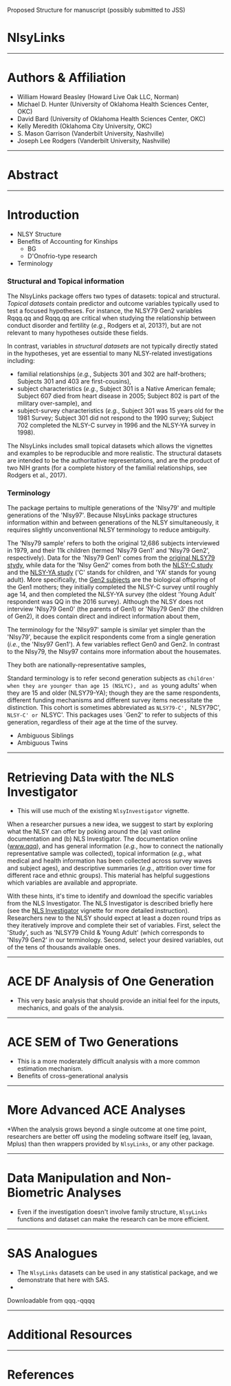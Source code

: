 Proposed Structure for manuscript (possibly submitted to JSS)

# NlsyLinks

----------------------------------------------------

# Authors & Affiliation
* William Howard Beasley (Howard Live Oak LLC, Norman)
* Michael D. Hunter (University of Oklahoma Health Sciences Center, OKC)
* David Bard (University of Oklahoma Health Sciences Center, OKC)
* Kelly Meredith (Oklahoma City University, OKC)
* S. Mason Garrison (Vanderbilt University, Nashville)
* Joseph Lee Rodgers (Vanderbilt University, Nashville)

----------------------------------------------------

# Abstract

----------------------------------------------------

# Introduction

* NLSY Structure
* Benefits of Accounting for Kinships  
    * BG
    * D'Onofrio-type research
* Terminology


### Structural and Topical information

The NlsyLinks package offers two types of datasets: topical and structural.  *Topical datasets* contain  predictor and outcome variables typically used to test a focused hypotheses.  For instance, the NLSY79 Gen2 variables Rqqq.qq and Rqqq.qq are critical when studying the relationship between conduct disorder and fertility (*e.g.*, Rodgers et al, 2013?), but are not relevant to many hypotheses outside these fields.

In contrast, variables in *structural datasets* are not typically directly stated in the hypotheses, yet are essential to many NLSY-related investigations including:
* familial relationships (*e.g.*, Subjects 301 and 302 are half-brothers; Subjects 301 and 403 are first-cousins),
* subject characteristics (*e.g.*, Subject 301 is a Native American female; Subject 607 died from heart disease in 2005; Subject 802 is part of the military over-sample), and
* subject-survey characteristics (*e.g.*, Subject 301 was 15 years old for the 1981 Survey; Subject 301 did not respond to the 1990 survey; Subject 702 completed the NLSY-C survey in 1996 and the NLSY-YA survey in 1998).

The NlsyLinks includes small topical datasets which allows the vignettes and examples to be reproducible and more realistic.  The structural datasets are intended to be the authoritative representations, and are the product of two NIH grants (for a complete history of the familial relationships, see Rodgers et al., 2017).

### Terminology

The package pertains to multiple generations of the 'Nlsy79' and multiple generations of the 'Nlsy97'.  Because NlsyLinks package structures information within and between generations of the NLSY simultaneously, it requires slightly unconventional NLSY terminology to reduce ambiguity.  

The 'Nlsy79 sample' refers to both the original 12,686 subjects interviewed in 1979, and their 11k children (termed 'Nlsy79 Gen1' and 'Nlsy79 Gen2', respectively).  Data for the 'Nlsy79 Gen1' comes from the [original NLSY79 stydy](http://www.bls.gov/nls/nlsy79.htm), while data for the 'Nlsy Gen2' comes from both the [NLSY-C study]() and the [NLSY-YA study]() ('C' stands for children, and 'YA' stands for young adult).  More specifically, the [Gen2 subjects](http://www.bls.gov/nls/nlsy79ch.htm) are the biological offspring of the Gen1 mothers; they initially completed the NLSY-C survey until roughly age 14, and then completed the NLSY-YA survey (the oldest 'Young Adult' respondent was QQ in the 2016 survey).  Although the NLSY does not interview 'Nlsy79 Gen0' (the parents of Gen1) or 'Nlsy79 Gen3' (the children of Gen2), it does contain direct and indirect information about them,

The terminology for the 'Nlsy97' sample is similar yet simpler than the 'Nlsy79',  because the explicit respondents come from a single generation (*i.e.*, the 'Nlsy97 Gen1').  A few variables reflect Gen0 and Gen2.  In contrast to the Nlsy79, the Nlsy97 contains more information about the housemates.

They both are nationally-representative samples, 

Standard terminology is to refer second generation subjects as `children' when they are younger than age 15 (NSLYC), and as `young adults' when they are 15 and older (NLSY79-YA); though they are the same respondents, different funding mechanisms and different survey items necessitate the distinction.  This cohort is sometimes abbreviated as `NLSY79-C', `NLSY79C', `NLSY-C' or `NLSYC'. This packages uses `Gen2' to refer to subjects of this generation, regardless of their age at the time of the survey.

* Ambiguous Siblings
* Ambiguous Twins
----------------------------------------------------

# Retrieving Data with the NLS Investigator
* This will use much of the existing `NlsyInvestigator` vignette.

When a researcher pursues a new idea, we suggest to start by exploring what the NLSY can offer by poking around the (a) vast online documentation and (b) NLS Investigator.  The documentation online (www.qqq), and has general information (*e.g.*, how to connect the nationally representative sample was collected), topical information (*e.g.*, what medical and health information has been collected across survey waves and subject ages), and descriptive summaries (*e.g.*, attrition over time for different race and ethnic groups).  This material has helpful suggestions which variables are available and appropriate.

With these hints, it's time to identify and download the specific variables from the NLS Investigator.  The NLS Investigator is described briefly here (see the [NLS Investigator](https://github.com/LiveOak/NlsyLinks/blob/master/inst/doc/NlsInvestigator.pdf) vignette for more detailed instruction).  Researchers new to the NLSY should expect at least a dozen round trips as they iteratively improve and complete their set of variables.  First, select the 'Study', such as 'NLSY79 Child & Young Adult' (which corresponds to 'Nlsy79 Gen2' in our terminology.  Second, select your desired variables, out of the tens of thousands available ones.		


----------------------------------------------------

# ACE DF Analysis of One Generation
* This very basic analysis that should provide an initial feel for the inputs, mechanics, and goals of the analysis.

----------------------------------------------------

# ACE SEM of Two Generations
* This is a more moderately difficult analysis with a more common estimation mechanism.
* Benefits of cross-generational analysis

----------------------------------------------------

# More Advanced ACE Analyses
*When the analysis grows beyond a single outcome at one time point, researchers are better off using the modeling software itself (eg, lavaan, Mplus) than then wrappers provided by `NlsyLinks`, or any other package.

----------------------------------------------------

# Data Manipulation and Non-Biometric Analyses
* Even if the investigation doesn't involve family structure, `NlsyLinks` functions and dataset can make the research can be more efficient.

----------------------------------------------------

# SAS Analogues
* The `NlsyLinks` datasets can be used in any statistical package, and we demonstrate that here with SAS.
* 
Downloadable from qqq.-qqqq

----------------------------------------------------

# Additional Resources

----------------------------------------------------

# References
<!--stackedit_data:
eyJoaXN0b3J5IjpbMTc2NzI4MTE3MF19
-->